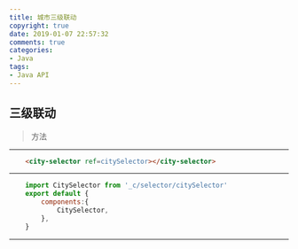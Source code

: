 ```yaml
---
title: 城市三级联动
copyright: true
date: 2019-01-07 22:57:32
comments: true
categories:
- Java
tags:
- Java API
---
```


## 三级联动

> 方法

----------

```html
	<city-selector ref=citySelector></city-selector>
```

----------

```js
	import CitySelector from '_c/selector/citySelector'
	export default {
		components:{
			CitySelector,
		},
	}
```

----------
